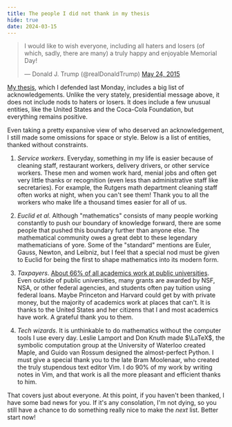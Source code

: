 ```yaml
---
title: The people I did not thank in my thesis
hide: true
date: 2024-03-15
---
```


<blockquote class="twitter-tweet"><p lang="en" dir="ltr">I would like to wish everyone, including all haters and losers (of which, sadly, there are many) a truly happy and enjoyable Memorial Day!</p>&mdash; Donald J. Trump (@realDonaldTrump) <a href="https://twitter.com/realDonaldTrump/status/602571404861636608?ref_src=twsrc%5Etfw">May 24, 2015</a></blockquote> <script async src="https://platform.twitter.com/widgets.js" charset="utf-8"></script>

[My thesis](/files/thesis.pdf), which I defended last Monday, includes a big
list of acknowledgements. Unlike the very stately, presidential message above,
it does not include nods to haters or losers. It does include a few unusual
entities, like the United States and the Coca-Cola Foundation, but everything
remains positive.

Even taking a pretty expansive view of who deserved an acknowledgement, I still
made some omissions for space or style. Below is a list of entities, thanked
without constraints.

1. *Service workers*. Everyday, something in my life is easier because of
   cleaning staff, restaurant workers, delivery drivers, or other service
   workers. These men and women work hard, menial jobs and often get very
   little thanks or recognition (even less than administrative staff like
   secretaries). For example, the Rutgers math department cleaning staff often
   works at night, when you can't see them! Thank you to all the workers who
   make life a thousand times easier for all of us.

2. *Euclid et al.* Although "mathematics" consists of many people working
   constantly to push our boundary of knowledge forward, there are some people
   that pushed this boundary further than anyone else. The mathematical
   community owes a great debt to these legendary mathematicians of yore. Some
   of the "standard" mentions are Euler, Gauss, Newton, and Leibniz, but I feel
   that a special nod must be given to Euclid for being the first to shape
   mathematics into its modern form.

3. *Taxpayers*. [About 66% of all academics work at public universities](https://nces.ed.gov/programs/coe/indicator/csc/postsecondary-faculty). Even
   outside of public universities, many grants are awarded by NSF, NSA, or
   other federal agencies, and students often pay tuition using federal loans.
   Maybe Princeton and Harvard could get by with private money, but the
   majority of academics work at places that can't. It is thanks to the United
   States and her citizens that I and most academics have work. A grateful
   thank you to them.

4. *Tech wizards*. It is unthinkable to do mathematics without the computer
   tools I use every day. Leslie Lamport and Don Knuth made $\LaTeX$, the
   symbolic computation group at the University of Waterloo created Maple, and
   Guido van Rossum designed the almost-perfect Python. I must give a special
   thank you to the late Bram Moolenaar, who created the truly stupendous text
   editor Vim. I do 90% of my work by writing notes in Vim, and that work is
   all the more pleasant and efficient thanks to him.

That covers just about everyone. At this point, if you haven't been thanked,
I have some bad news for you. If it's any consolation, I'm not dying, so you
still have a chance to do something really nice to make the *next* list. Better
start now!
